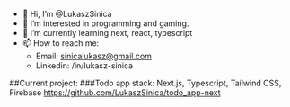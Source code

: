 - 👋 Hi, I’m @LukaszSinica
- 👀 I’m interested in programming and gaming.
- 🌱 I’m currently learning next, react, typescript
- 📫 How to reach me: 
     - Email: sinicalukasz@gmail.com
     - Linkedin: /in/lukasz-sinica

 ##Current project: 
 ###Todo app
 stack: Next.js, Typescript, Tailwind CSS, Firebase
 https://github.com/LukaszSinica/todo_app-next
<!---
LukaszSinica/LukaszSinica is a ✨ special ✨ repository because its `README.md` (this file) appears on your GitHub profile.
You can click the Preview link to take a look at your changes.
--->
